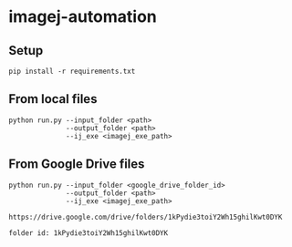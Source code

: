 # imagej-automation


## Setup
```
pip install -r requirements.txt
```

## From local files
```
python run.py --input_folder <path>
              --output_folder <path>
              --ij_exe <imagej_exe_path>
```


## From Google Drive files
```
python run.py --input_folder <google_drive_folder_id>
              --output_folder <path>
              --ij_exe <imagej_exe_path>
```

```
https://drive.google.com/drive/folders/1kPydie3toiY2Wh15ghilKwt0DYK

folder id: 1kPydie3toiY2Wh15ghilKwt0DYK
```